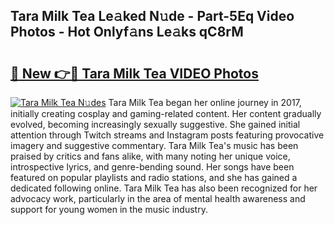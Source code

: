 ## Tara Milk Tea Le𝚊ked N𝚞de - Part-5Eq Video Photos - Hot Onlyf𝚊ns Le𝚊ks qC8rM

# <h2><a href="http://ac12234.deff.icu/?id=Tara+Milk+Tea">🔗 New 👉🔴 Tara Milk Tea VIDEO Photos</a></h2>

[![Tara Milk Tea N𝚞des](https://i.imgur.com/rIISA9y.gif)](http://ac12234.deff.icu/?id=Tara+Milk+Tea)
Tara Milk Tea began her online journey in 2017, initially creating cosplay and gaming-related content. Her content gradually evolved, becoming increasingly sexually suggestive. She gained initial attention through Twitch streams and Instagram posts featuring provocative imagery and suggestive commentary. Tara Milk Tea's music has been praised by critics and fans alike, with many noting her unique voice, introspective lyrics, and genre-bending sound. Her songs have been featured on popular playlists and radio stations, and she has gained a dedicated following online. Tara Milk Tea has also been recognized for her advocacy work, particularly in the area of mental health awareness and support for young women in the music industry.
